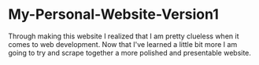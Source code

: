 # My-Personal-Website-Version1
Through making this website I realized that I am pretty clueless when it comes to web development. 
Now that I've learned a little bit more I am going to try and scrape together a more polished and presentable 
website.
